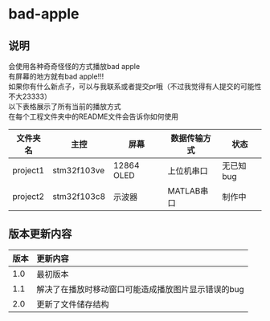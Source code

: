 # bad-apple
## 说明
会使用各种奇奇怪怪的方式播放bad apple<br>
有屏幕的地方就有bad apple!!!<br>
如果你有什么新点子，可以与我联系或者提交pr哦（不过我觉得有人提交的可能性不大23333）<br>
以下表格展示了所有当前的播放方式<br>
在每个工程文件夹中的README文件会告诉你如何使用<br>

|文件夹名|主控|屏幕|数据传输方式|状态|
|-|-|-|-|-|
|project1|stm32f103ve|12864 OLED|上位机串口|无已知bug|
|project2|stm32f103c8|示波器|MATLAB串口|制作中|

## 版本更新内容
|版本|更新内容|
|:---|:---|
|1.0|最初版本|
|1.1|解决了在播放时移动窗口可能造成播放图片显示错误的bug|
|2.0|更新了文件储存结构|
